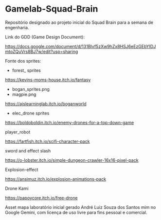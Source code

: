 # Gamelab-Squad-Brain

Repositório designado ao projeto inicial do Squad Brain para a semana de engenharia.

Link do GDD (Game Design Document):

https://docs.google.com/document/d/131BIvf5zXw9hZx8HSJ6eEzGEbYIDJmtoZQuVrs8BJ7w/edit?usp=sharing


Fonte dos sprites:

- forest_ sprites
  
https://kevins-moms-house.itch.io/fantasy

- bogan_sprites.png
- magpie.png
  
https://ajslearninglab.itch.io/boganworld

- elec_drone sprites
  
https://boldoboldin.itch.io/enemy-drones-for-a-top-down-game

player_robot

https://fartfish.itch.io/scifi-character-pack

sword and effect slash

https://o-lobster.itch.io/simple-dungeon-crawler-16x16-pixel-pack

Explosion-effect

https://ansimuz.itch.io/explosion-animations-pack

Drone Kami

https://papoycore.itch.io/free-drone



Asset mapa laboratório inicial gerado André Luiz Souza dos Santos mim no Google Gemini, com licença de uso livre para fins pessoal e comercial. 
